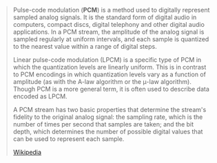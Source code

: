 > Pulse-code modulation (**PCM**) is a method used to digitally represent sampled analog signals. It is the standard form of digital audio in computers, compact discs, digital telephony and other digital audio applications. In a PCM stream, the amplitude of the analog signal is sampled regularly at uniform intervals, and each sample is quantized to the nearest value within a range of digital steps.
>
> Linear pulse-code modulation (LPCM) is a specific type of PCM in which the quantization levels are linearly uniform. This is in contrast to PCM encodings in which quantization levels vary as a function of amplitude (as with the A-law algorithm or the μ-law algorithm). Though PCM is a more general term, it is often used to describe data encoded as LPCM.
>
> A PCM stream has two basic properties that determine the stream's fidelity to the original analog signal: the sampling rate, which is the number of times per second that samples are taken; and the bit depth, which determines the number of possible digital values that can be used to represent each sample.
>
> [Wikipedia](https://en.wikipedia.org/wiki/Pulse-code%20modulation)